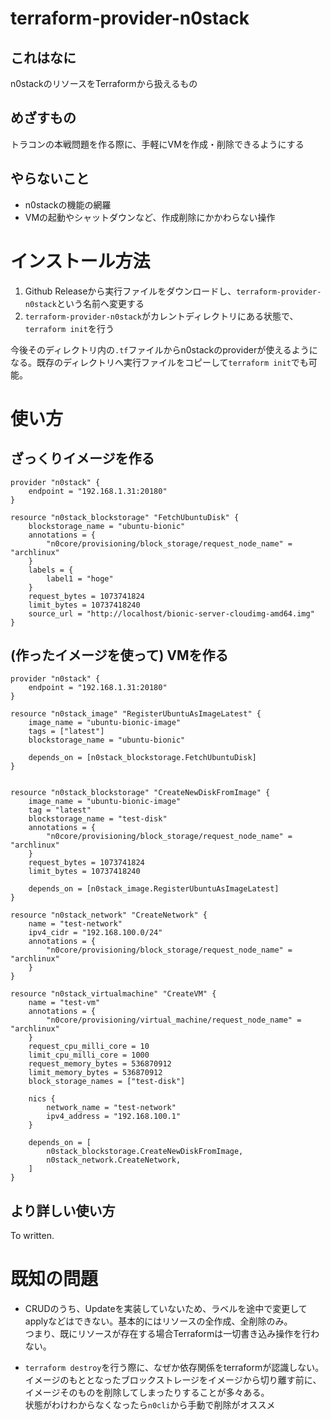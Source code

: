 # terraform-provider-n0stack

## これはなに

n0stackのリソースをTerraformから扱えるもの

## めざすもの

トラコンの本戦問題を作る際に、手軽にVMを作成・削除できるようにする

## やらないこと

- n0stackの機能の網羅
- VMの起動やシャットダウンなど、作成削除にかかわらない操作

# インストール方法

1. Github Releaseから実行ファイルをダウンロードし、`terraform-provider-n0stack`という名前へ変更する
2. `terraform-provider-n0stack`がカレントディレクトリにある状態で、`terraform init`を行う

今後そのディレクトリ内の`.tf`ファイルからn0stackのproviderが使えるようになる。既存のディレクトリへ実行ファイルをコピーして`terraform init`でも可能。

# 使い方

## ざっくりイメージを作る

```
provider "n0stack" {
	endpoint = "192.168.1.31:20180"
}

resource "n0stack_blockstorage" "FetchUbuntuDisk" {
	blockstorage_name = "ubuntu-bionic"
	annotations = {
		"n0core/provisioning/block_storage/request_node_name" = "archlinux"
	}
	labels = {
		label1 = "hoge"
	}
	request_bytes = 1073741824
	limit_bytes = 10737418240
	source_url = "http://localhost/bionic-server-cloudimg-amd64.img"
}
```

## (作ったイメージを使って) VMを作る

```
provider "n0stack" {
	endpoint = "192.168.1.31:20180"
}

resource "n0stack_image" "RegisterUbuntuAsImageLatest" {
	image_name = "ubuntu-bionic-image"
	tags = ["latest"]
	blockstorage_name = "ubuntu-bionic"

	depends_on = [n0stack_blockstorage.FetchUbuntuDisk]
}


resource "n0stack_blockstorage" "CreateNewDiskFromImage" {
	image_name = "ubuntu-bionic-image"
	tag = "latest"
	blockstorage_name = "test-disk"
	annotations = {
		"n0core/provisioning/block_storage/request_node_name" = "archlinux"
	}
	request_bytes = 1073741824
	limit_bytes = 10737418240

	depends_on = [n0stack_image.RegisterUbuntuAsImageLatest]
}

resource "n0stack_network" "CreateNetwork" {
	name = "test-network"
	ipv4_cidr = "192.168.100.0/24"
	annotations = {
		"n0core/provisioning/block_storage/request_node_name" = "archlinux"
	}
}

resource "n0stack_virtualmachine" "CreateVM" {
	name = "test-vm"
	annotations = {
		"n0core/provisioning/virtual_machine/request_node_name" = "archlinux"
	}
	request_cpu_milli_core = 10
	limit_cpu_milli_core = 1000
	request_memory_bytes = 536870912
	limit_memory_bytes = 536870912
	block_storage_names = ["test-disk"]

	nics {
		network_name = "test-network"
		ipv4_address = "192.168.100.1"
	}

	depends_on = [
		n0stack_blockstorage.CreateNewDiskFromImage,
		n0stack_network.CreateNetwork,
	]
}
```

## より詳しい使い方

To written.

# 既知の問題

- CRUDのうち、Updateを実装していないため、ラベルを途中で変更してapplyなどはできない。基本的にはリソースの全作成、全削除のみ。  
  つまり、既にリソースが存在する場合Terraformは一切書き込み操作を行わない。

- `terraform destroy`を行う際に、なぜか依存関係をterraformが認識しない。  
  イメージのもととなったブロックストレージをイメージから切り離す前に、イメージそのものを削除してしまったりすることが多々ある。  
  状態がわけわからなくなったら`n0cli`から手動で削除がオススメ
